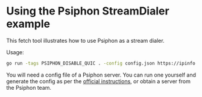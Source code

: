 # Using the Psiphon StreamDialer example

This fetch tool illustrates how to use Psiphon as a stream dialer.

Usage:

```sh
go run -tags PSIPHON_DISABLE_QUIC . -config config.json https://ipinfo.io
```

You will need a config file of a Psiphon server. You can run one yourself and generate the config as per the
[official instructions](https://github.com/Psiphon-Labs/psiphon-tunnel-core/tree/master#generate-configuration-data),
or obtain a server from the Psiphon team.
